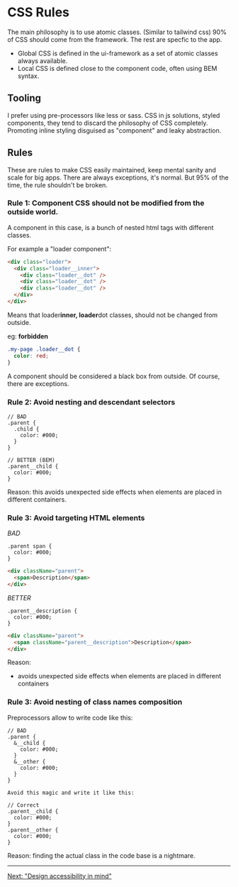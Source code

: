 # CSS Rules

The main philosophy is to use atomic classes. (Similar to tailwind css)
90% of CSS should come from the framework. The rest are specfic to the app.

* Global CSS is defined in the ui-framework as a set of atomic classes always available.
* Local CSS is defined close to the component code, often using BEM syntax.

## Tooling

I prefer using pre-processors like less or sass. CSS in js solutions, styled components, they tend to discard the philosophy of CSS completely. Promoting inline styling disguised as "component" and leaky abstraction.

## Rules

These are rules to make CSS easily maintained, keep mental sanity and scale for big apps.
There are always exceptions, it's normal. But 95% of the time, the rule shouldn't be broken.


### Rule 1: Component CSS should not be modified from the outside world.

A component in this case, is a bunch of nested html tags with different classes.

For example a "loader component":

```html
<div class="loader">
  <div class="loader__inner">
    <div class="loader__dot" />
    <div class="loader__dot" />
    <div class="loader__dot" />
  </div>
</div>
```

Means that loader**inner, loader**dot classes, should not be changed from outside.

eg: **forbidden**

```css
.my-page .loader__dot {
  color: red;
}
```

A component should be considered a black box from outside. Of course, there are exceptions.

### Rule 2: Avoid nesting and descendant selectors

```less
// BAD
.parent {
  .child {
    color: #000;
  }
}

// BETTER (BEM)
.parent__child {
  color: #000;
}
```

Reason: this avoids unexpected side effects when elements are placed in different containers.

### Rule 3: Avoid targeting HTML elements

_BAD_

```less
.parent span {
  color: #000;
}
```

```html
<div className="parent">
  <span>Description</span>
</div>
```

_BETTER_

```less
.parent__description {
  color: #000;
}
```

```html
<div className="parent">
  <span className="parent__description">Description</span>
</div>
```

Reason:

- avoids unexpected side effects when elements are placed in different containers

### Rule 3: Avoid nesting of class names composition

Preprocessors allow to write code like this:

```less
// BAD
.parent {
  &__child {
    color: #000;
  }
  &__other {
    color: #000;
  }
}

Avoid this magic and write it like this:

// Correct
.parent__child {
  color: #000;
}
.parent__other {
  color: #000;
}
```

Reason: finding the actual class in the code base is a nightmare.

---

[Next: "Design accessibility in mind"](frontend-08-design-aim-colors.md)

